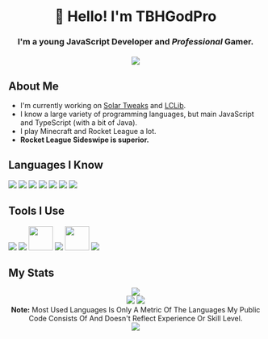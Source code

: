 <h1 align="center">👋 Hello! I'm TBHGodPro</h1>
<h3 align="center">
  I'm a young JavaScript Developer and <i>Professional</i> Gamer.
  <br />
  <br />
  <a href="#connect-with-me"><img src="https://lanyard.cnrad.dev/api/668116405765537808"></a>
</h3>

## About Me

- I'm currently working on [Solar Tweaks](https://github.com/Solar-Tweaks/Solar-Tweaks) and [LCLib](https://github.com/TBHGodPro/LCLib).
- I know a large variety of programming languages, but main JavaScript and TypeScript (with a bit of Java).
- I play Minecraft and Rocket League a lot.
- <b>Rocket League Sideswipe is superior.</b>

## Languages I Know
<p align="left">
  <img src="https://img.icons8.com/color/48/000000/javascript.png"/>
  <img src="https://img.icons8.com/color/48/000000/typescript.png"/>
  <img src="https://img.icons8.com/color/48/000000/html-5.png"/>
  <img src="https://img.icons8.com/color/48/000000/css3.png"/>
  <img src="https://img.icons8.com/color/48/000000/java.png"/>
  <img src="https://img.icons8.com/color/48/000000/python.png"/>
  <img src="https://img.icons8.com/color/48/000000/swift.png"/>
</p>

## Tools I Use
<p align="left">
  <img src="https://img.icons8.com/color/48/000000/nodejs.png"/>
  <img src="https://img.icons8.com/color/48/000000/vue-js.png"/>
  <img width="48px" src="https://upload.wikimedia.org/wikipedia/commons/thumb/9/91/Electron_Software_Framework_Logo.svg/1200px-Electron_Software_Framework_Logo.svg.png"/>
  <img src="https://img.icons8.com/color/48/000000/ionic.png"/>
  <img src="https://pbs.twimg.com/profile_images/1268235262641004544/OLW1xl7t_400x400.png" width="48px">
  <img src="https://img.icons8.com/color/48/000000/git.png"/>
</p>

## My Stats
<p align="center">

  <img src="https://github-readme-streak-stats.herokuapp.com/?user=TBHGodPro&theme=black-ice&hide_border=true&stroke=0000&background=060A0CD0">
  <br />
  <img src="https://github-readme-stats.vercel.app/api?username=TBHGodPro&show_icons=true&count_private=true&theme=react&hide_border=true&bg_color=0D1117">
  <img src="https://github-readme-stats.vercel.app/api/top-langs/?username=TBHGodPro&langs_count=8&count_private=true&layout=compact&theme=react&hide_border=true&bg_color=0D1117">
  <br/>
  <b>Note:</b> Most Used Languages Is Only A Metric Of The Languages My Public Code Consists Of And Doesn't Reflect Experience Or Skill Level.
  <br/>
  <img src="https://activity-graph.herokuapp.com/graph?username=TBHGodPro&bg_color=0D1117&color=5BCDEC&line=5BCDEC&point=FFFFFF&hide_border=true">
  
  </p>
